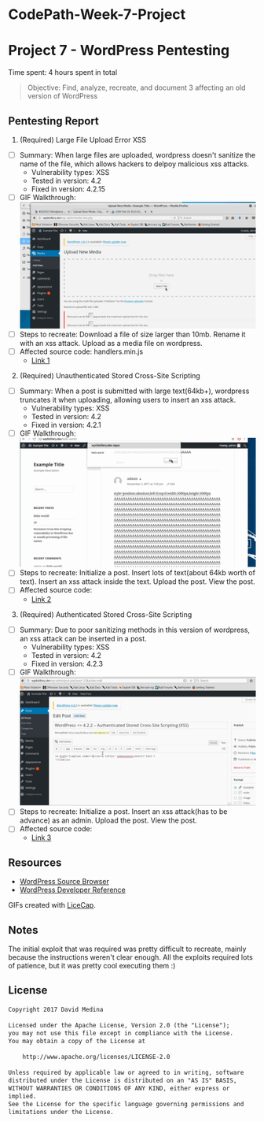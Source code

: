 # CodePath-Week-7-Project
# Project 7 - WordPress Pentesting

Time spent: 4 hours spent in total

> Objective: Find, analyze, recreate, and document 3 affecting an old version of WordPress

## Pentesting Report

1. (Required) Large File Upload Error XSS
  - [ ] Summary: When large files are uploaded, wordpress doesn't sanitize the name of the file, which allows hackers to delpoy malicious xss attacks.
    - Vulnerability types: XSS
    - Tested in version: 4.2
    - Fixed in version: 4.2.15
  - [ ] GIF Walkthrough: ![alt text](https://github.com/davjd/CodePath-Week-7-Project/blob/master/largefile.gif)
  - [ ] Steps to recreate: Download a file of size larger than 10mb. Rename it with an xss attack. Upload as a media file on wordpress. 
  - [ ] Affected source code: handlers.min.js 
    - [Link 1](https://hackerone.com/reports/203515)
2. (Required) Unauthenticated Stored Cross-Site Scripting
  - [ ] Summary: When a post is submitted with large text(64kb+), wordpress truncates it when uploading, allowing users to insert an xss attack.
    - Vulnerability types: XSS
    - Tested in version: 4.2
    - Fixed in version: 4.2.1
  - [ ] GIF Walkthrough: ![alt text](https://github.com/davjd/CodePath-Week-7-Project/blob/master/xss.gif)
  - [ ] Steps to recreate: Initialize a post. Insert lots of text(about 64kb worth of text). Insert an xss attack inside the text. Upload the post. View the post.
  - [ ] Affected source code:
    - [Link 2](https://klikki.fi/adv/wordpress2.html)
3. (Required) Authenticated Stored Cross-Site Scripting
  - [ ] Summary: Due to poor sanitizing methods in this version of wordpress, an xss attack can be inserted in a post.
    - Vulnerability types: XSS
    - Tested in version: 4.2
    - Fixed in version: 4.2.3
  - [ ] GIF Walkthrough: ![alt text](https://github.com/davjd/CodePath-Week-7-Project/blob/master/authenticated_stored_xss.gif)
  - [ ] Steps to recreate: Initialize a post. Insert an xss attack(has to be advance) as an admin. Upload the post. View the post.
  - [ ] Affected source code:
    - [Link 3](https://klikki.fi/adv/wordpress3.html)

## Resources

- [WordPress Source Browser](https://core.trac.wordpress.org/browser/)
- [WordPress Developer Reference](https://developer.wordpress.org/reference/)

GIFs created with [LiceCap](http://www.cockos.com/licecap/).

## Notes

The initial exploit that was required was pretty difficult to recreate, mainly because the instructions weren't clear enough. All the exploits required lots of patience, but it was pretty cool executing them :)

## License

    Copyright 2017 David Medina

    Licensed under the Apache License, Version 2.0 (the "License");
    you may not use this file except in compliance with the License.
    You may obtain a copy of the License at

        http://www.apache.org/licenses/LICENSE-2.0

    Unless required by applicable law or agreed to in writing, software
    distributed under the License is distributed on an "AS IS" BASIS,
    WITHOUT WARRANTIES OR CONDITIONS OF ANY KIND, either express or implied.
    See the License for the specific language governing permissions and
    limitations under the License.
